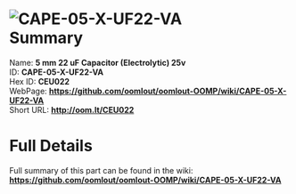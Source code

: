 
![CAPE-05-X-UF22-VA](https://github.com/oomlout/oomlout-OOMP/blob/master/parts/CAPE-05-X-UF22-VA/CAPE-05-X-UF22-VA_420.jpg)   
Summary
=================
  
Name: __5 mm 22 uF Capacitor (Electrolytic) 25v__    
ID: __CAPE-05-X-UF22-VA__   
Hex ID: __CEU022__   
WebPage: __https://github.com/oomlout/oomlout-OOMP/wiki/CAPE-05-X-UF22-VA__   
Short URL: __http://oom.lt/CEU022__   

Full Details
==========================
Full summary of this part can be found in the wiki:   
__https://github.com/oomlout/oomlout-OOMP/wiki/CAPE-05-X-UF22-VA__    

